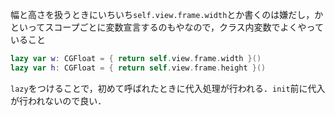 <!-- title:Swift：幅と高さを扱うときによくやってること -->

幅と高さを扱うときにいちいち`self.view.frame.width`とか書くのは嫌だし，かといってスコープごとに変数宣言するのもやなので，クラス内変数でよくやっていること

```swift
lazy var w: CGFloat = { return self.view.frame.width }()
lazy var h: CGFloat = { return self.view.frame.height }()
```

`lazy`をつけることで，初めて呼ばれたときに代入処理が行われる．`init`前に代入が行われないので良い．
